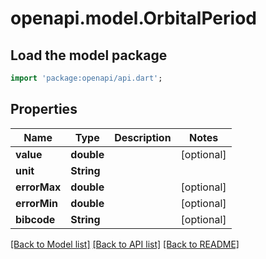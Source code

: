 # openapi.model.OrbitalPeriod

## Load the model package
```dart
import 'package:openapi/api.dart';
```

## Properties
Name | Type | Description | Notes
------------ | ------------- | ------------- | -------------
**value** | **double** |  | [optional] 
**unit** | **String** |  | 
**errorMax** | **double** |  | [optional] 
**errorMin** | **double** |  | [optional] 
**bibcode** | **String** |  | [optional] 

[[Back to Model list]](../README.md#documentation-for-models) [[Back to API list]](../README.md#documentation-for-api-endpoints) [[Back to README]](../README.md)


